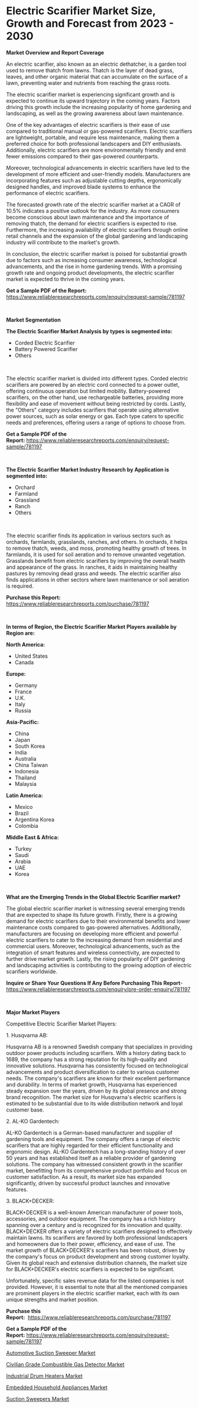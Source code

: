<p><h1>Electric Scarifier Market Size, Growth and Forecast from 2023 - 2030</h1></p><p><strong>Market Overview and Report Coverage</strong></p>
<p><p>An electric scarifier, also known as an electric dethatcher, is a garden tool used to remove thatch from lawns. Thatch is the layer of dead grass, leaves, and other organic material that can accumulate on the surface of a lawn, preventing water and nutrients from reaching the grass roots.</p><p>The electric scarifier market is experiencing significant growth and is expected to continue its upward trajectory in the coming years. Factors driving this growth include the increasing popularity of home gardening and landscaping, as well as the growing awareness about lawn maintenance.</p><p>One of the key advantages of electric scarifiers is their ease of use compared to traditional manual or gas-powered scarifiers. Electric scarifiers are lightweight, portable, and require less maintenance, making them a preferred choice for both professional landscapers and DIY enthusiasts. Additionally, electric scarifiers are more environmentally friendly and emit fewer emissions compared to their gas-powered counterparts.</p><p>Moreover, technological advancements in electric scarifiers have led to the development of more efficient and user-friendly models. Manufacturers are incorporating features such as adjustable cutting depths, ergonomically designed handles, and improved blade systems to enhance the performance of electric scarifiers.</p><p>The forecasted growth rate of the electric scarifier market at a CAGR of 10.5% indicates a positive outlook for the industry. As more consumers become conscious about lawn maintenance and the importance of removing thatch, the demand for electric scarifiers is expected to rise. Furthermore, the increasing availability of electric scarifiers through online retail channels and the expansion of the global gardening and landscaping industry will contribute to the market's growth.</p><p>In conclusion, the electric scarifier market is poised for substantial growth due to factors such as increasing consumer awareness, technological advancements, and the rise in home gardening trends. With a promising growth rate and ongoing product developments, the electric scarifier market is expected to thrive in the coming years.</p></p>
<p><strong>Get a Sample PDF of the Report:</strong> <a href="https://www.reliableresearchreports.com/enquiry/request-sample/781197">https://www.reliableresearchreports.com/enquiry/request-sample/781197</a></p>
<p>&nbsp;</p>
<p><strong>Market Segmentation</strong></p>
<p><strong>The Electric Scarifier Market Analysis by types is segmented into:</strong></p>
<p><ul><li>Corded Electric Scarifier</li><li>Battery Powered Scarifier</li><li>Others</li></ul></p>
<p>&nbsp;</p>
<p><p>The electric scarifier market is divided into different types. Corded electric scarifiers are powered by an electric cord connected to a power outlet, offering continuous operation but limited mobility. Battery-powered scarifiers, on the other hand, use rechargeable batteries, providing more flexibility and ease of movement without being restricted by cords. Lastly, the "Others" category includes scarifiers that operate using alternative power sources, such as solar energy or gas. Each type caters to specific needs and preferences, offering users a range of options to choose from.</p></p>
<p><strong>Get a Sample PDF of the Report:</strong>&nbsp;<a href="https://www.reliableresearchreports.com/enquiry/request-sample/781197">https://www.reliableresearchreports.com/enquiry/request-sample/781197</a></p>
<p>&nbsp;</p>
<p><strong>The Electric Scarifier Market Industry Research by Application is segmented into:</strong></p>
<p><ul><li>Orchard</li><li>Farmland</li><li>Grassland</li><li>Ranch</li><li>Others</li></ul></p>
<p>&nbsp;</p>
<p><p>The electric scarifier finds its application in various sectors such as orchards, farmlands, grasslands, ranches, and others. In orchards, it helps to remove thatch, weeds, and moss, promoting healthy growth of trees. In farmlands, it is used for soil aeration and to remove unwanted vegetation. Grasslands benefit from electric scarifiers by improving the overall health and appearance of the grass. In ranches, it aids in maintaining healthy pastures by removing dead grass and weeds. The electric scarifier also finds applications in other sectors where lawn maintenance or soil aeration is required.</p></p>
<p><strong>Purchase this Report:</strong>&nbsp; <a href="https://www.reliableresearchreports.com/purchase/781197">https://www.reliableresearchreports.com/purchase/781197</a></p>
<p>&nbsp;</p>
<p><strong>In terms of Region, the Electric Scarifier Market Players available by Region are:</strong></p>
<p>
    <p> <strong> North America: </strong>
        <ul>
            <li>United States</li>
            <li>Canada</li>
        </ul>
        </p> 
    <p> <strong> Europe: </strong>
        <ul>
            <li>Germany</li>
            <li>France</li>
            <li>U.K.</li>
            <li>Italy</li>
            <li>Russia</li>
        </ul>
        </p> 
    <p> <strong> Asia-Pacific: </strong>
        <ul>
            <li>China</li>
            <li>Japan</li>
            <li>South Korea</li>
            <li>India</li>
            <li>Australia</li>
            <li>China Taiwan</li>
            <li>Indonesia</li>
            <li>Thailand</li>
            <li>Malaysia</li>
        </ul>
        </p> 
    <p> <strong> Latin America: </strong>
        <ul>
            <li>Mexico</li>
            <li>Brazil</li>
            <li>Argentina Korea</li>
            <li>Colombia</li>
        </ul>
        </p> 
    <p> <strong> Middle East & Africa: </strong>
        <ul>
            <li>Turkey</li>
            <li>Saudi</li>
            <li>Arabia</li>
            <li>UAE</li>
            <li>Korea</li>
        </ul>
    </p>
    </p>
<p>&nbsp;</p>
<p><strong>What are the Emerging Trends in the Global Electric Scarifier market?</strong></p>
<p><p>The global electric scarifier market is witnessing several emerging trends that are expected to shape its future growth. Firstly, there is a growing demand for electric scarifiers due to their environmental benefits and lower maintenance costs compared to gas-powered alternatives. Additionally, manufacturers are focusing on developing more efficient and powerful electric scarifiers to cater to the increasing demand from residential and commercial users. Moreover, technological advancements, such as the integration of smart features and wireless connectivity, are expected to further drive market growth. Lastly, the rising popularity of DIY gardening and landscaping activities is contributing to the growing adoption of electric scarifiers worldwide.</p></p>
<p><strong>Inquire or Share Your Questions If Any Before Purchasing This Report</strong>- <a href="https://www.reliableresearchreports.com/enquiry/pre-order-enquiry/781197">https://www.reliableresearchreports.com/enquiry/pre-order-enquiry/781197</a></p>
<p>&nbsp;</p>
<p><strong>Major Market Players</strong></p>
<p><p>Competitive Electric Scarifier Market Players:</p><p>1. Husqvarna AB:</p><p>Husqvarna AB is a renowned Swedish company that specializes in providing outdoor power products including scarifiers. With a history dating back to 1689, the company has a strong reputation for its high-quality and innovative solutions. Husqvarna has consistently focused on technological advancements and product diversification to cater to various customer needs. The company's scarifiers are known for their excellent performance and durability. In terms of market growth, Husqvarna has experienced steady expansion over the years, driven by its global presence and strong brand recognition. The market size for Husqvarna's electric scarifiers is estimated to be substantial due to its wide distribution network and loyal customer base.</p><p>2. AL-KO Gardentech:</p><p>AL-KO Gardentech is a German-based manufacturer and supplier of gardening tools and equipment. The company offers a range of electric scarifiers that are highly regarded for their efficient functionality and ergonomic design. AL-KO Gardentech has a long-standing history of over 50 years and has established itself as a reliable provider of gardening solutions. The company has witnessed consistent growth in the scarifier market, benefitting from its comprehensive product portfolio and focus on customer satisfaction. As a result, its market size has expanded significantly, driven by successful product launches and innovative features.</p><p>3. BLACK+DECKER:</p><p>BLACK+DECKER is a well-known American manufacturer of power tools, accessories, and outdoor equipment. The company has a rich history spanning over a century and is recognized for its innovation and quality. BLACK+DECKER offers a variety of electric scarifiers designed to effectively maintain lawns. Its scarifiers are favored by both professional landscapers and homeowners due to their power, efficiency, and ease of use. The market growth of BLACK+DECKER's scarifiers has been robust, driven by the company's focus on product development and strong customer loyalty. Given its global reach and extensive distribution channels, the market size for BLACK+DECKER's electric scarifiers is expected to be significant.</p><p>Unfortunately, specific sales revenue data for the listed companies is not provided. However, it is essential to note that all the mentioned companies are prominent players in the electric scarifier market, each with its own unique strengths and market position.</p></p>
<p><strong>Purchase this Report:</strong>&nbsp;&nbsp;<a href="https://www.reliableresearchreports.com/purchase/781197">https://www.reliableresearchreports.com/purchase/781197</a></p>
<p></p>
<p><strong>Get a Sample PDF of the Report:</strong>&nbsp;<a href="https://www.reliableresearchreports.com/enquiry/request-sample/781197">https://www.reliableresearchreports.com/enquiry/request-sample/781197</a></p>
<p><p><a href="https://www.linkedin.com/pulse/automotive-suction-sweeper-market-research-report-unlocks-analysis/">Automotive Suction Sweeper Market</a></p><p><a href="https://medium.com/@debradaniels04/civilian-grade-combustible-gas-detector-market-research-report-its-history-and-forecast-2023-to-03eaf06db2eb">Civilian Grade Combustible Gas Detector Market</a></p><p><a href="https://github.com/Krish2023na/Market-Research-Report-List-1/blob/main/industrial-drum-heaters-market.md">Industrial Drum Heaters Market</a></p><p><a href="https://medium.com/@sandramurphy56/embedded-household-appliances-market-size-market-outlook-and-market-forecast-2023-to-2030-93da27caad32">Embedded Household Appliances Market</a></p><p><a href="https://www.linkedin.com/pulse/suction-sweepers-market-challenges-opportunities-growth-drivers/">Suction Sweepers Market</a></p></p>